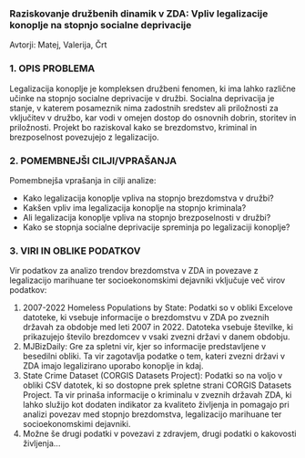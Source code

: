 ### Raziskovanje družbenih dinamik v ZDA: Vpliv legalizacije konoplje na stopnjo socialne deprivacije

Avtorji: Matej, Valerija, Črt

### 1.  OPIS PROBLEMA
Legalizacija konoplje je kompleksen družbeni fenomen, ki ima lahko različne učinke na stopnjo socialne deprivacije v družbi. Socialna deprivacija je stanje, v katerem posameznik nima zadostnih sredstev ali priložnosti za vključitev v družbo, kar vodi v omejen dostop do osnovnih dobrin, storitev in priložnosti. Projekt bo raziskoval kako se brezdomstvo, kriminal in brezposelnost povezujejo z legalizacijo.

### 2. POMEMBNEJŠI CILJI/VPRAŠANJA
Pomembnejša vprašanja in cilji analize:

- Kako legalizacija konoplje vpliva na stopnjo brezdomstva v družbi?
- Kakšen vpliv ima legalizacija konoplje na stopnjo kriminala?
- Ali legalizacija konoplje vpliva na stopnjo brezposelnosti v družbi?
- Kako se stopnja socialne deprivacije spreminja po legalizaciji konoplje?

### 3. VIRI IN OBLIKE PODATKOV

Vir podatkov za analizo trendov brezdomstva v ZDA in povezave z legalizacijo marihuane ter socioekonomskimi dejavniki vključuje več virov podatkov:

1. 2007-2022 Homeless Populations by State: Podatki so v obliki Excelove datoteke, ki vsebuje informacije o brezdomstvu v ZDA po zveznih državah za obdobje med leti 2007 in 2022. Datoteka vsebuje številke, ki prikazujejo število brezdomcev v vsaki zvezni državi v danem obdobju.
2. MJBizDaily: Gre za spletni vir, kjer so informacije predstavljene v besedilni obliki. Ta vir zagotavlja podatke o tem, kateri zvezni državi v ZDA imajo legalizirano uporabo konoplje in kdaj.
3. State Crime Dataset (CORGIS Datasets Project): Podatki so na voljo v obliki CSV datotek, ki so dostopne prek spletne strani CORGIS Datasets Project. Ta vir prinaša informacije o kriminalu v zveznih državah ZDA, ki lahko služijo kot dodaten indikator za kvaliteto življenja in pomagajo pri analizi povezav med stopnjo brezdomstva, legalizacijo marihuane ter socioekonomskimi dejavniki.
4. Možne še drugi podatki v povezavi z zdravjem, drugi podatki o kakovosti življenja...
